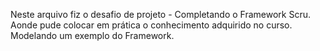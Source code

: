 Neste arquivo fiz o desafio de projeto - Completando o Framework Scru. 
Aonde pude colocar em prática o conhecimento adquirido no curso. Modelando um exemplo do Framework. 
